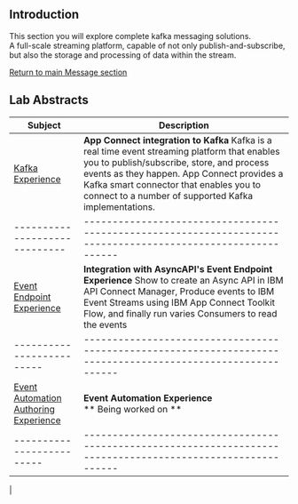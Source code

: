 ## Introduction
This section you will explore complete kafka messaging solutions. <BR> 
A full-scale streaming platform, capable of not only publish-and-subscribe, but also the storage and processing of data within the stream. 

[Return to main Message section](../msg-index.md#lab-abstracts)

## Lab Abstracts

|  Subject                            | Description                                         
|-----------------------------|------------------------------------------------------------------------------------------------------------|
| [Kafka Experience](Kafka-Experience/index.md)       | **App Connect integration to Kafka**  Kafka is a real time event streaming platform that enables you to publish/subscribe, store, and process events as they happen. App Connect provides a Kafka smart connector that enables you to connect to a number of supported Kafka implementations.
|-----------------------------|------------------------------------------------------------------------------------------------------------|
| [Event Endpoint Experience](Event_EndPoint/index.md)       | **Integration with AsyncAPI's Event Endpoint Experience**  Show to create an Async API in IBM API Connect Manager, Produce events to IBM Event Streams using IBM App Connect Toolkit Flow, and finally run varies Consumers to read the events 
|-------------------------|------------------------------------------------------------------------------------------------------------|
| [Event Automation Authoring Experience](Event_Authoring/index.md)       | **Event Automation Experience**  <BR>** Being worked on **  
|-------------------------|------------------------------------------------------------------------------------------------------------|
|